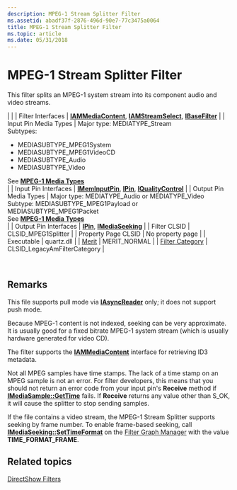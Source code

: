 ```yaml
---
description: MPEG-1 Stream Splitter Filter
ms.assetid: abadf37f-2876-496d-90e7-77c3475a0064
title: MPEG-1 Stream Splitter Filter
ms.topic: article
ms.date: 05/31/2018
---
```


# MPEG-1 Stream Splitter Filter

This filter splits an MPEG-1 system stream into its component audio and video streams.




| 
|
| Filter Interfaces | <a href="/previous-versions/windows/desktop/api/Qnetwork/nn-qnetwork-iammediacontent"><strong>IAMMediaContent</strong></a>, <a href="/windows/desktop/api/Strmif/nn-strmif-iamstreamselect"><strong>IAMStreamSelect</strong></a>, <a href="/windows/desktop/api/Strmif/nn-strmif-ibasefilter"><strong>IBaseFilter</strong></a> | 
| Input Pin Media Types | Major type: MEDIATYPE_Stream<br /> Subtypes:<br /><ul><li>MEDIASUBTYPE_MPEG1System</li><li>MEDIASUBTYPE_MPEG1VideoCD</li><li>MEDIASUBTYPE_Audio</li><li>MEDIASUBTYPE_Video</li></ul>See <a href="mpeg-1-media-types.md"><strong>MPEG-1 Media Types</strong></a><br /> | 
| Input Pin Interfaces | <a href="/windows/desktop/api/Strmif/nn-strmif-imeminputpin"><strong>IMemInputPin</strong></a>, <a href="/windows/desktop/api/Strmif/nn-strmif-ipin"><strong>IPin</strong></a>, <a href="/windows/desktop/api/Strmif/nn-strmif-iqualitycontrol"><strong>IQualityControl</strong></a> | 
| Output Pin Media Types | Major type: MEDIATYPE_Audio or MEDIATYPE_Video<br /> Subtype: MEDIASUBTYPE_MPEG1Payload or MEDIASUBTYPE_MPEG1Packet<br /> See <a href="mpeg-1-media-types.md"><strong>MPEG-1 Media Types</strong></a><br /> | 
| Output Pin Interfaces | <a href="/windows/desktop/api/Strmif/nn-strmif-ipin"><strong>IPin</strong></a>, <a href="/windows/desktop/api/Strmif/nn-strmif-imediaseeking"><strong>IMediaSeeking</strong></a> | 
| Filter CLSID | CLSID_MPEG1Splitter | 
| Property Page CLSID | No property page | 
| Executable | quartz.dll | 
| <a href="merit.md">Merit</a> | MERIT_NORMAL | 
| <a href="filter-categories.md">Filter Category</a> | CLSID_LegacyAmFilterCategory | 




 

## Remarks

This file supports pull mode via [**IAsyncReader**](/windows/desktop/api/Strmif/nn-strmif-iasyncreader) only; it does not support push mode.

Because MPEG-1 content is not indexed, seeking can be very approximate. It is usually good for a fixed bitrate MPEG-1 system stream (which is usually hardware generated for video CD).

The filter supports the [**IAMMediaContent**](/previous-versions/windows/desktop/api/Qnetwork/nn-qnetwork-iammediacontent) interface for retrieving ID3 metadata.

Not all MPEG samples have time stamps. The lack of a time stamp on an MPEG sample is not an error. For filter developers, this means that you should not return an error code from your input pin's **Receive** method if [**IMediaSample::GetTime**](/windows/desktop/api/Strmif/nf-strmif-imediasample-gettime) fails. If **Receive** returns any value other than S\_OK, it will cause the splitter to stop sending samples.

If the file contains a video stream, the MPEG-1 Stream Splitter supports seeking by frame number. To enable frame-based seeking, call [**IMediaSeeking::SetTimeFormat**](/windows/desktop/api/Strmif/nf-strmif-imediaseeking-settimeformat) on the [Filter Graph Manager](filter-graph-manager.md) with the value **TIME\_FORMAT\_FRAME**.

## Related topics

<dl> <dt>

[DirectShow Filters](directshow-filters.md)
</dt> </dl>

 

 




